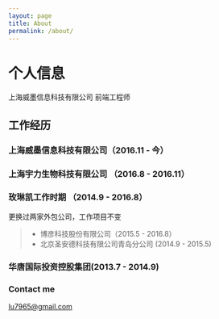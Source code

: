 ```yaml
---
layout: page
title: About
permalink: /about/
---
```


# 个人信息

上海威墨信息科技有限公司 前端工程师 

## 工作经历
### 上海威墨信息科技有限公司（2016.11 - 今）
### 上海宇力生物科技有限公司 （2016.8 - 2016.11）

### 玫琳凯工作时期 （2014.9 - 2016.8）

更换过两家外包公司，工作项目不变

>   * 博彦科技股份有限公司（2015.5 - 2016.8）
>   * 北京圣安德科技有限公司青岛分公司 (2014.9 - 2015.5)
>  

### 华唐国际投资控股集团(2013.7 - 2014.9)

### Contact me

[lu7965@gmail.com](mailto:lu7965@gmail.com)